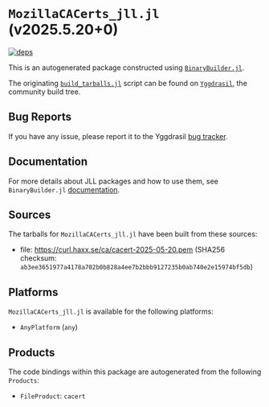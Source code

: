 # `MozillaCACerts_jll.jl` (v2025.5.20+0)

[![deps](https://juliahub.com/docs/MozillaCACerts_jll/deps.svg)](https://juliahub.com/ui/Packages/General/MozillaCACerts_jll/)

This is an autogenerated package constructed using [`BinaryBuilder.jl`](https://github.com/JuliaPackaging/BinaryBuilder.jl).

The originating [`build_tarballs.jl`](https://github.com/JuliaPackaging/Yggdrasil/blob/6a5a38489703bfe1770ad8dac962d141c7e70cdc/M/MozillaCACerts/build_tarballs.jl) script can be found on [`Yggdrasil`](https://github.com/JuliaPackaging/Yggdrasil/), the community build tree.

## Bug Reports

If you have any issue, please report it to the Yggdrasil [bug tracker](https://github.com/JuliaPackaging/Yggdrasil/issues).

## Documentation

For more details about JLL packages and how to use them, see `BinaryBuilder.jl` [documentation](https://docs.binarybuilder.org/stable/jll/).

## Sources

The tarballs for `MozillaCACerts_jll.jl` have been built from these sources:

* file: https://curl.haxx.se/ca/cacert-2025-05-20.pem (SHA256 checksum: `ab3ee3651977a4178a702b0b828a4ee7b2bbb9127235b0ab740e2e15974bf5db`)

## Platforms

`MozillaCACerts_jll.jl` is available for the following platforms:

* `AnyPlatform` (`any`)

## Products

The code bindings within this package are autogenerated from the following `Products`:

* `FileProduct`: `cacert`
